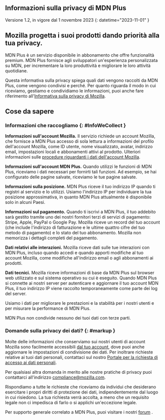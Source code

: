 ## <span class="privacy-header-firefox">Informazioni sulla privacy di</span> <span class="privacy-header-policy"> MDN Plus</span>

Versione 1.2, in vigore dal 1 novembre 2023
{: datetime="2023-11-01" }

## Mozilla progetta i suoi prodotti dando priorità alla tua privacy.

MDN Plus è un servizio disponibile in abbonamento che offre funzionalità premium. MDN Plus fornisce agli sviluppatori un'esperienza personalizzata su MDN, per incrementare la loro produttività e migliorare le loro attività quotidiane.

Questa informativa sulla privacy spiega quali dati vengono raccolti da MDN Plus, come vengono condivisi e perché. Per quanto riguarda il modo in cui riceviamo, gestiamo e condividiamo le informazioni, puoi anche fare riferimento all'[Informativa sulla privacy di Mozilla](https://www.mozilla.org/privacy/).

## Cose da sapere

### Informazioni che raccogliamo {: #InfoWeCollect }

__Informazioni sull'account Mozilla.__ Il servizio richiede un account Mozilla, che fornisce a MDN Plus accesso di sola lettura a informazioni del profilo dell'account Mozilla, come ID utente, nome visualizzato, avatar, indirizzo email, impostazioni locali e abbonamenti attivi al prodotto. Ulteriori informazioni sulle [procedure riguardanti i dati dell'account Mozilla](https://www.mozilla.org/privacy/mozilla-accounts).

__Informazioni sull'account MDN Plus.__ Quando utilizzi le funzioni di MDN Plus, riceviamo i dati necessari per fornirti tali funzioni. Ad esempio, se hai configurato delle pagine salvate, riceviamo le tue pagine salvate.

__Informazioni sulla posizione.__ MDN Plus riceve il tuo indirizzo IP quando ti registri al servizio e lo utilizzi. Usiamo l'indirizzo IP per individuare la tua posizione approssimativa, in quanto MDN Plus attualmente è disponibile solo in alcuni Paesi.

__Informazioni sul pagamento.__ Quando ti iscrivi a MDN Plus, il tuo addebito sarà gestito tramite uno dei nostri fornitori terzi di servizi di pagamento: Stripe, Apple, PayPal o Google Pay. Mozilla riceve un record del tuo account (che include l'indirizzo di fatturazione e le ultime quattro cifre del tuo metodo di pagamento) e lo stato del tuo abbonamento. Mozilla non memorizza i dettagli completi del pagamento.

__Dati relativi alle interazioni.__ Mozilla riceve dati sulle tue interazioni con MDN Plus, incluso quando accedi e quando apporti modifiche al tuo account Mozilla, come modifiche all'indirizzo email o agli abbonamenti ai prodotti.

__Dati tecnici.__ Mozilla riceve informazioni di base da MDN Plus sul browser web utilizzato e sul sistema operativo su cui è eseguito. Quando MDN Plus si connette ai nostri server per autenticare e aggiornare il tuo account MDN Plus, il tuo indirizzo IP viene raccolto temporaneamente come parte dei log del server. 

Usiamo i dati per migliorare le prestazioni e la stabilità per i nostri utenti e per misurare la performance di MDN Plus.

MDN Plus non condivide nessuno dei tuoi dati con terze parti.

### Domande sulla privacy dei dati? {: #markup }

Molte delle informazioni che conserviamo sui nostri utenti di account Mozilla sono facilmente accessibili [dal tuo account](https://accounts.firefox.com/signin), dove puoi anche aggiornare le impostazioni di condivisione dei dati. Per inoltrare richieste relative ai tuoi dati personali, contattaci sul nostro [Portale per la richiesta di accesso ai dati personali](https://privacyportal.onetrust.com/webform/1350748f-7139-405c-8188-22740b3b5587/4ba08202-2ede-4934-a89e-f0b0870f95f0).

Per qualsiasi altra domanda in merito alle nostre pratiche di privacy puoi contattarci all'indirizzo compliance@mozilla.com.

Rispondiamo a tutte le richieste che riceviamo da individui che desiderano esercitare i propri diritti di protezione dei dati, indipendentemente dal luogo in cui risiedono. La tua richiesta verrà accolta, a meno che un requisito legale non ci impedisca di farlo o si applichi un'eccezione legale.

Per supporto generale correlato a MDN Plus, puoi visitare i nostri [forum](https://support.mozilla.org/) .
